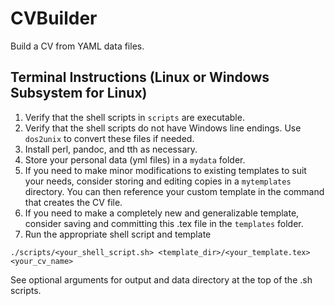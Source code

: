 # CVBuilder
Build a CV from YAML data files.

## Terminal Instructions (Linux or Windows Subsystem for Linux)
1. Verify that the shell scripts in `scripts` are executable. 
1. Verify that the shell scripts do not have Windows line endings. Use `dos2unix` to convert these files if needed.
1. Install perl, pandoc, and tth as necessary.
1. Store your personal data (yml files) in a `mydata` folder.
1. If you need to make minor modifications to existing templates to suit your needs, consider storing and editing copies in a `mytemplates` directory. You can then reference your custom template in the command that creates the CV file. 
1. If you need to make a completely new and generalizable template, consider saving and committing this .tex file in the `templates` folder.
1. Run the appropriate shell script and template

`./scripts/<your_shell_script.sh> <template_dir>/<your_template.tex> <your_cv_name>`

See optional arguments for output and data directory at the top of the .sh scripts.

